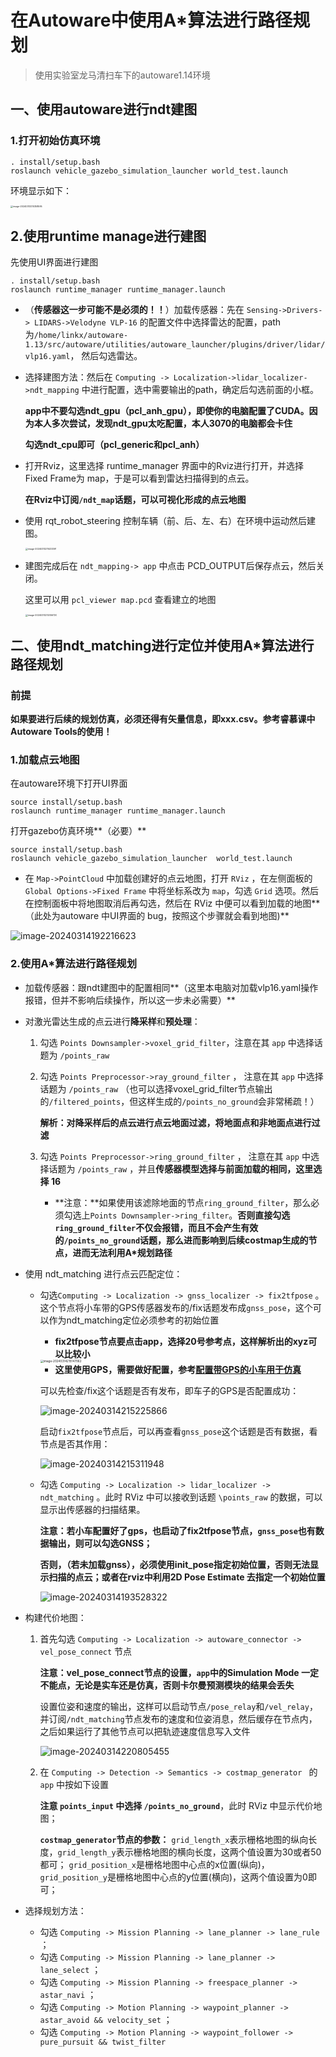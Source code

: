 # 在Autoware中使用A*算法进行路径规划

> 使用实验室龙马清扫车下的autoware1.14环境



## 一、使用autoware进行ndt建图

### 1.打开初始仿真环境

```
. install/setup.bash
roslaunch vehicle_gazebo_simulation_launcher world_test.launch
```

环境显示如下：

<img src="../imgs/image-20240313210358595.png" alt="image-20240313210358595" style="zoom: 25%;" />



## 2.使用runtime manage进行建图

先使用UI界面进行建图

```
. install/setup.bash
roslaunch runtime_manager runtime_manager.launch
```

- （**传感器这一步可能不是必须的！！**）加载传感器：先在 `Sensing->Drivers-> LIDARS->Velodyne VLP-16` 的配置文件中选择雷达的配置，path 为`/home/linkx/autoware-1.13/src/autoware/utilities/autoware_launcher/plugins/driver/lidar/vlp16.yaml`， 然后勾选雷达。

- 选择建图方法：然后在 `Computing -> Localization->lidar_localizer->ndt_mapping` 中进行配置，选中需要输出的path，确定后勾选前面的小框。

  **app中不要勾选ndt_gpu（pcl_anh_gpu），即使你的电脑配置了CUDA。因为本人多次尝试，发现ndt_gpu太吃配置，本人3070的电脑都会卡住**

  **勾选ndt_cpu即可（pcl_generic和pcl_anh）**

- 打开Rviz，这里选择 runtime_manager 界面中的Rviz进行打开，并选择 Fixed Frame为 map，于是可以看到雷达扫描得到的点云。

  **在Rviz中订阅`/ndt_map`话题，可以可视化形成的点云地图**

- 使用 rqt_robot_steering 控制车辆（前、后、左、右）在环境中运动然后建图。

  <img src="../imgs/image-20240313211433391.png" alt="image-20240313211433391" style="zoom:25%;" />

- 建图完成后在 `ndt_mapping-> app` 中点击 PCD_OUTPUT后保存点云，然后关闭。

  这里可以用 `pcl_viewer map.pcd` 查看建立的地图

  <img src="../imgs/image-20240313212056720.png" alt="image-20240313212056720" style="zoom:25%;" />



## 二、使用ndt_matching进行定位并使用A*算法进行路径规划

### 前提

**如果要进行后续的规划仿真，必须还得有矢量信息，即xxx.csv。参考睿慕课中Autoware Tools的使用！**



### 1.加载点云地图

在autoware环境下打开UI界面

```
source install/setup.bash
roslaunch runtime_manager runtime_manager.launch
```

打开gazebo仿真环境**（必要）**

```
source install/setup.bash
roslaunch vehicle_gazebo_simulation_launcher  world_test.launch
```

- 在 `Map->PointCloud` 中加载创建好的点云地图，打开 `RViz` ，在左侧面板的 `Global Options->Fixed Frame` 中将坐标系改为 `map`，勾选 `Grid` 选项。然后在控制面板中将地图取消后再勾选，然后在 RViz 中便可以看到加载的地图**（此处为autoware 中UI界面的 bug，按照这个步骤就会看到地图)**

![image-20240314192216623](../imgs/image-20240314192216623.png)



### 2.使用A*算法进行路径规划

- 加载传感器：跟ndt建图中的配置相同**（这里本电脑对加载vlp16.yaml操作报错，但并不影响后续操作，所以这一步未必需要）**

- 对激光雷达生成的点云进行**降采样**和**预处理**：
  1. 勾选 `Points Downsampler->voxel_grid_filter`，注意在其 `app` 中选择话题为 `/points_raw` 
  
  2. 勾选 `Points Preprocessor->ray_ground_filter` ， 注意在其 `app` 中选择话题为 `/points_raw` （也可以选择voxel_grid_filter节点输出的`/filtered_points`，但这样生成的`/points_no_ground`会非常稀疏！）
  
     **解析：对降采样后的点云进行点云地面过滤，将地面点和非地面点进行过滤**
  
  3. 勾选 `Points Preprocessor->ring_ground_filter` ， 注意在其 `app` 中选择话题为 `/points_raw` ，并且**传感器模型选择与前面加载的相同，这里选择 16**
  
     - **注意：**如果使用该滤除地面的节点`ring_ground_filter`，那么必须勾选上`Points Downsampler->ring_filter`。**否则直接勾选`ring_ground_filter`不仅会报错，而且不会产生有效的`/points_no_ground`话题，那么进而影响到后续costmap生成的节点，进而无法利用A*规划路径**
  
- 使用 ndt_matching 进行点云匹配定位：

  - 勾选`Computing -> Localization -> gnss_localizer -> fix2tfpose` 。这个节点将小车带的GPS传感器发布的/fix话题发布成`gnss_pose`，这个可以作为ndt_matching定位必须参考的初始位置
  
    -  **fix2tfpose节点要点击app，选择20号参考点，这样解析出的xyz可以比较小**
  
      <img src="../imgs/image-20240314215147062.png" alt="image-20240314215147062" style="zoom:33%;" />
  
    - **这里使用GPS，需要做好配置，参考[配置带GPS的小车用于仿真](在Autoware中使用带GPS的仿真模型.md)**
  
    可以先检查/fix这个话题是否有发布，即车子的GPS是否配置成功：
  
    ![image-20240314215225866](../imgs/image-20240314215225866.png)
  
    启动`fix2tfpose`节点后，可以再查看`gnss_pose`这个话题是否有数据，看节点是否其作用：
  
    ![image-20240314215311948](../imgs/image-20240314215311948.png)
  
  - 勾选 `Computing -> Localization -> lidar_localizer -> ndt_matching` 。此时 RViz 中可以接收到话题 `\points_raw` 的数据，可以显示出传感器的扫描结果。
  
    **注意：若小车配置好了gps，也启动了fix2tfpose节点，`gnss_pose`也有数据输出，则可以勾选GNSS；**
  
    **否则，（若未加载gnss），必须使用init_pose指定初始位置，否则无法显示扫描的点云；或者在rviz中利用2D Pose Estimate 去指定一个初始位置**
  
    ![image-20240314193528322](../imgs/image-20240314193528322.png)

- 构建代价地图：
  1. 首先勾选 `Computing -> Localization -> autoware_connector -> vel_pose_connect` 节点
  
     **注意：vel_pose_connect节点的设置，`app`中的Simulation Mode 一定不能点，无论是实车还是仿真，否则卡尔曼预测模块的结果会丢失**
  
     设置位姿和速度的输出，这样可以启动节点`/pose_relay`和`/vel_relay`，并订阅`/ndt_matching`节点发布的速度和位姿消息，然后缓存在节点内，之后如果运行了其他节点可以把轨迹速度信息写入文件
  
     ![image-20240314220805455](../imgs/image-20240314220805455.png)
  
  2. 在 `Computing -> Detection -> Semantics -> costmap_generator ` 的 `app` 中按如下设置
  
     **注意 `points_input` 中选择 `/points_no_ground`**，此时 RViz 中显示代价地图；
  
     **`costmap_generator`节点的参数：** `grid_length_x`表示栅格地图的纵向长度，`grid_length_y`表示栅格地图的横向长度，这两个值设置为30或者50都可； `grid_position_x`是栅格地图中心点的x位置(纵向)，`grid_position_y`是栅格地图中心点的y位置(横向)，这两个值设置为0即可；

- 选择规划方法：

  - 勾选 `Computing -> Mission Planning -> lane_planner -> lane_rule` ；
  - 勾选 `Computing -> Mission Planning -> lane_planner -> lane_select` ；
  - 勾选 `Computing -> Mission Planning -> freespace_planner -> astar_navi` ；
  - 勾选 `Computing -> Motion Planning -> waypoint_planner -> astar_avoid && velocity_set` ；
  - 勾选 `Computing -> Motion Planning -> waypoint_follower -> pure_pursuit && twist_filter`



